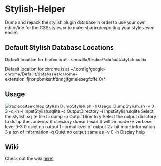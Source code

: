 # Stylish-Helper
Dump and repack the stylish plugin database in order to use your own editor/ide for the CSS styles or to make sharing/exporting your styles even easier.

## Default Stylish Database Locations
Default location for firefox is at ~/.mozilla/firefox/*.default/stylish.sqlite

Default location for chrome is at ~/.config/google-chrome/Default/databases/chrome-extension_fjnbnpbmkenffdnngjfgmeleoegfcffe_0/*

## Usage
![replaceitsarchlap Stylish DumpStylish.sh -h
Usage: DumpStylish.sh -v 0-3 -q -h -i InputStylish.sqlite -o OutputDirectory
	-i	InputStylish.sqlite	Select the stylish.sqlite file to dump
	-o	OutputDirectory	Select the output directory to dump the contents, if directory doesn't exist it will be made
	-v	verbose level 0-3
		0	 quiet no output
		1	 normal level of output
		2	 a bit more information
		3	 a ton of information
	-q	Quiet no output same as -v 0
	-h	Display help](https://i.imgur.com/KBEIOLt.png)

## Wiki
Check out the wiki [here!](https://github.com/replaceits/Stylish-Helper/wiki)

